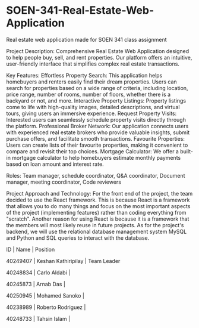 # SOEN-341-Real-Estate-Web-Application
Real estate web application made for SOEN 341 class assignment

Project Description: 
Comprehensive Real Estate Web Application designed to help people buy, sell, and rent properties. Our platform offers an intuitive, user-friendly interface that simplifies complex real estate transactions.

Key Features: 
Effortless Property Search: This application helps homebuyers and renters easily find their dream properties. Users can search for properties based on a wide range of criteria, including location, price range, number of rooms, number of floors, whether there is a backyard or not, and more.
Interactive Property Listings: Property listings come to life with high-quality images, detailed descriptions, and virtual tours, giving users an immersive experience.
Request Property Visits: Interested users can seamlessly schedule property visits directly through the platform.
Professional Broker Network: Our application connects users with experienced real estate brokers who provide valuable insights, submit purchase offers, and facilitate smooth transactions.
Favourite Properties: Users can create lists of their favourite properties, making it convenient to compare and revisit their top choices.
Mortgage Calculator: We offer a built-in mortgage calculator to help homebuyers estimate monthly payments based on loan amount and interest rate.

Roles: Team manager, schedule coordinator, Q&A coordinator, Document manager, meeting coordinator, Code reviewers

Project Approach and Technology: 
For the front end of the project, the team decided to use the React framework. This is because React is a framework that allows you to do many things and focus on the most important aspects of the project (implementing features) rather than coding everything from "scratch". Another reason for using React is because it is a framework that the members will most likely reuse in future projects. As for the project's backend, we will use the relational database management system MySQL and Python and SQL queries to interact with the database.


ID | Name | Position

40249407 | Keshan Kathiripilay | Team Leader 

40248834 | Carlo Aldabi |

40245873 | Arnab Das |

40250945 | Mohamed Sanoko |

40238989 | Roberto Rodriguez |

40248733 | Tahsin Islam |
